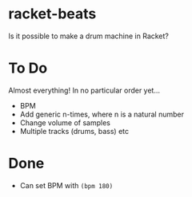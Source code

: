# racket-beats
Is it possible to make a drum machine in Racket?

# To Do

Almost everything! In no particular order yet...

* BPM
* Add generic n-times, where n is a natural number
* Change volume of samples
* Multiple tracks (drums, bass) etc

# Done

* Can set BPM with `(bpm 180)`